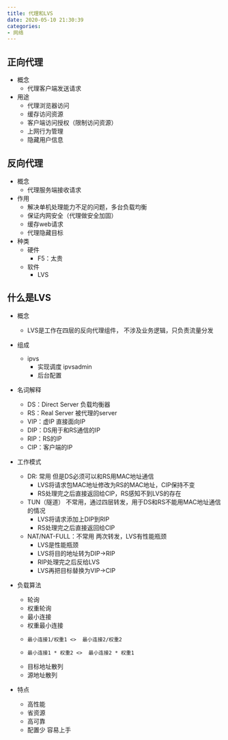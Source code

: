 ```yaml
---
title: 代理和LVS
date: 2020-05-10 21:30:39
categories:
- 网络
---
```


## 正向代理
- 概念
    - 代理客户端发送请求
- 用途
    - 代理浏览器访问
    - 缓存访问资源
    - 客户端访问授权（限制访问资源）
    - 上网行为管理
    - 隐藏用户信息

## 反向代理
- 概念
    - 代理服务端接收请求
- 作用
    - 解决单机处理能力不足的问题，多台负载均衡
    - 保证内网安全（代理做安全加固）
    - 缓存web请求
    - 代理隐藏目标
- 种类
    - 硬件
        - F5：太贵
    - 软件
        - LVS

## 什么是LVS
- 概念
    - LVS是工作在四层的反向代理组件， 不涉及业务逻辑，只负责流量分发
- 组成
    - ipvs 
        - 实现调度
    ipvsadmin 
        - 后台配置
- 名词解释                
    - DS：Direct Server 负载均衡器
    - RS：Real Server 被代理的server
    - VIP：虚IP 直接面向IP
    - DIP：DS用于和RS通信的IP
    - RIP：RS的IP
    - CIP：客户端的IP

- 工作模式
    - DR: 常用 但是DS必须可以和RS用MAC地址通信
        - LVS将请求包MAC地址修改为RS的MAC地址，CIP保持不变 
        - RS处理完之后直接返回给CIP，RS感知不到LVS的存在
    - TUN（隧道） 不常用，通过四层转发，用于DS和RS不能用MAC地址通信的情况
        - LVS将请求添加上DIP到RIP
        - RS处理完之后直接返回给CIP
    - NAT/NAT-FULL：不常用 两次转发，LVS有性能瓶颈
        - LVS是性能瓶颈
        - LVS将目的地址转为DIP->RIP
        - RIP处理完之后反给LVS
        - LVS再把目标替换为VIP->CIP

- 负载算法
    - 轮询
    - 权重轮询
    - 最小连接
    - 权重最小连接 
    -     最小连接1/权重1 <>  最小连接2/权重2 
    -     最小连接1 * 权重2 <>  最小连接2 * 权重1
    - 目标地址散列
    - 源地址散列

- 特点
    - 高性能
    - 省资源
    - 高可靠
    - 配置少 容易上手
